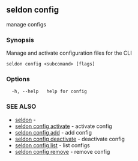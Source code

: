 ## seldon config

manage configs

### Synopsis

Manage and activate configuration files for the CLI

```
seldon config <subcomand> [flags]
```

### Options

```
  -h, --help   help for config
```

### SEE ALSO

* [seldon](seldon.md)	 - 
* [seldon config activate](seldon_config_activate.md)	 - activate config
* [seldon config add](seldon_config_add.md)	 - add config
* [seldon config deactivate](seldon_config_deactivate.md)	 - deactivate config
* [seldon config list](seldon_config_list.md)	 - list configs
* [seldon config remove](seldon_config_remove.md)	 - remove config

